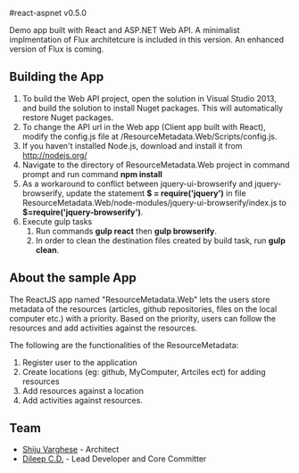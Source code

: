 #react-aspnet v0.5.0

Demo app built with React and ASP.NET Web API. 
A minimalist implmentation of Flux architetcure is included in this version. An enhanced version of Flux is coming.

## Building the App

      
1. To build the Web API project, open the solution in Visual Studio 2013, and build the solution to install Nuget packages. This will automatically restore Nuget packages. 
2. To change the API url in the Web app (Client app built with React), modify the config.js file at /ResourceMetadata.Web/Scripts/config.js. 
3. If you haven't installed Node.js, download and install it from http://nodejs.org/
4. Navigate to the directory of ResourceMetadata.Web project in command prompt and run command **npm install**
5. As a workaround to conflict between jquery-ui-browserify and jquery-browserify, update the statement 
   **$ = require('jquery')** in file ResourceMetadata.Web/node-modules/jquery-ui-browserify/index.js 
   to **$=require('jquery-browserify')**. 
5. Execute gulp tasks
    1. Run commands **gulp react** then **gulp browserify**.
    2. In order to clean the destination files created by build task, run **gulp clean**.



## About the sample App

The ReactJS app named "ResourceMetadata.Web" lets the users store metadata of the resources (articles, github repositories, files on the local computer etc.) with a priority. Based on the priority, users can follow the resources and add activities against the resources.

The following are the functionalities of the ResourceMetadata:

1. Register user to the application
2. Create locations (eg: github, MyComputer, Artciles ect) for adding resources
3. Add resources against a location
4. Add activities against resources.


## Team
* [Shiju Varghese](https://github.com/shijuvar) - Architect
* [Dileep C.D.](https://github.com/DileepCD) - Lead Developer and Core Committer
